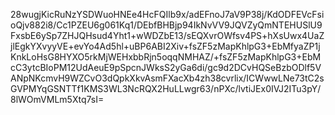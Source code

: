 28wugjKicRuNzYSDWuoHNEe4HcFQIlb9x/adEFnoJ7aV9P38j/KdODFEVcFsioQjv882i8/Cc1PZEU6g061Kq1/DEbfBHBjp94IkNvVV9JQVZyQmNTEHUSlU9FxsbE6ySp7ZHJQHsud4Yht1+wWDZbE13/sEQXvrOWfsv4PS+hXsUwx4UaZjlEgkYXvyyVE+evYo4Ad5hl+uBP6ABI2Xiv+fsZF5zMapKhlpG3+EbMfyaZP1jKnkLoHsG8HYXO5rkMjWEHxbbRjn5oqqNMHAZ/+fsZF5zMapKhlpG3+EbMcC3ytcBIoPM12UdAeuE9pSpcnJWksS2yGa6di/gc9d2DCvHQSeBzbODlf5VANpNKcmvH9WZCvO3dQpkXkvAsmFXacXb4zh38cvrlix/ICWwwLNe73tC2sGVPMYqGSNTTf1KMS3WL3NcRQX2HuLLwgr63/nPXc/lvtiJEx0IVJ2ITu3pY/8lWOmVMLm5Xtq7sI=